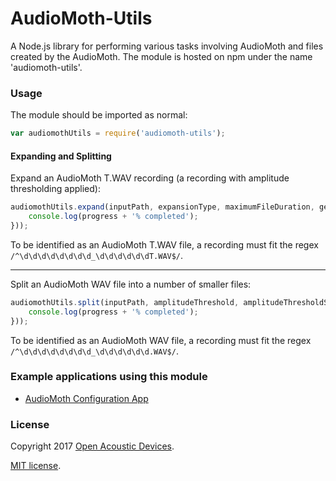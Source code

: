 # AudioMoth-Utils #
A Node.js library for performing various tasks involving AudioMoth and files created by the AudioMoth. The module is hosted on npm under the name 'audiomoth-utils'.

### Usage ###

The module should be imported as normal:

```javascript
var audiomothUtils = require('audiomoth-utils');
```

#### Expanding and Splitting ####

Expand an AudioMoth T.WAV recording (a recording with amplitude thresholding applied):

```javascript
audiomothUtils.expand(inputPath, expansionType, maximumFileDuration, generateSilentFiles, alignToSecondTransitions, (progress) => {
    console.log(progress + '% completed');
}));
```

To be identified as an AudioMoth T.WAV file, a recording must fit the regex `/^\d\d\d\d\d\d\d\d_\d\d\d\d\d\dT.WAV$/`.

---
Split an AudioMoth WAV file into a number of smaller files:

```javascript
audiomothUtils.split(inputPath, amplitudeThreshold, amplitudeThresholdString, minimumTriggerDuration, (progress) => {
    console.log(progress + '% completed');
}));
```

To be identified as an AudioMoth WAV file, a recording must fit the regex `/^\d\d\d\d\d\d\d\d_\d\d\d\d\d\d.WAV$/`.

### Example applications using this module ###
* [AudioMoth Configuration App](https://github.com/OpenAcousticDevices/AudioMoth-Configuration-App)

### License ###

Copyright 2017 [Open Acoustic Devices](http://www.openacousticdevices.info/).

[MIT license](http://www.openacousticdevices.info/license).
